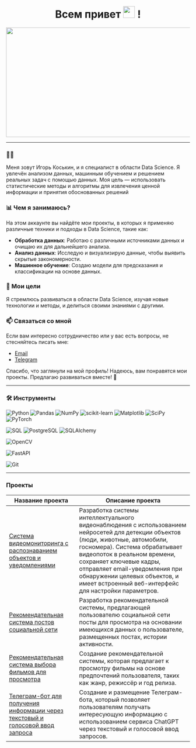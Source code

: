 <div id="header" align="center">
  <h1>Всем привет  <img src="https://github.com/blackcater/blackcater/raw/main/images/Hi.gif" height="32"/> ! </h1> 
</div>

<div align="center">
  <img src="https://media.giphy.com/media/dWesBcTLavkZuG35MI/giphy.gif" width="600" height="300"/>
</div>

---

### :man_technologist:
Меня зовут Игорь Коськин, и я специалист в области Data Science. Я увлечён анализом данных, машинным обучением и решением реальных задач с помощью данных. Моя цель — использовать статистические методы и алгоритмы для извлечения ценной информации и принятия обоснованных решений

### 📊 Чем я занимаюсь?

На этом аккаунте вы найдёте мои проекты, в которых я применяю различные техники и подходы в Data Science, такие как:

- **Обработка данных**: Работаю с различными источниками данных и очищаю их для дальнейшего анализа.
- **Анализ данных**: Исследую и визуализирую данные, чтобы выявить скрытые закономерности.
- **Машинное обучение**: Создаю модели для предсказания и классификации на основе данных.


### 🌱 Мои цели

Я стремлюсь развиваться в области Data Science, изучая новые технологии и методы, и делиться своими знаниями с другими.
### 📫 Связаться со мной

Если вам интересно сотрудничество или у вас есть вопросы, не стесняйтесь писать мне:

- [Email](mailto:i.koskinl@yandex.ru)
- [Telegram](https://t.me/i_koskin)

Спасибо, что заглянули на мой профиль! Надеюсь, вам понравятся мои проекты. Предлагаю развиваться вместе! 🚀

---
### :hammer_and_wrench: Инструменты

![Python](https://img.shields.io/badge/-Python-0b0038?style=for-the-badge&logo=python&logoColor=3c78a9) ![Pandas](https://img.shields.io/badge/pandas-0b0038?style=for-the-badge&logo=pandas&logoColor=white) ![NumPy](https://img.shields.io/badge/numpy-0b0038?style=for-the-badge&logo=numpy&logoColor=4c74cc) ![scikit-learn](https://img.shields.io/badge/scikit--learn-0b0038?style=for-the-badge&logo=scikit-learn&logoColor=fa9b38) ![Matplotlib](https://img.shields.io/badge/Matplotlib-0b0038.svg?style=for-the-badge&logo=Matplotlib&logoColor=%white) ![SciPy](https://img.shields.io/badge/SciPy-0b0038?style=for-the-badge&logo=scipy&logoColor=%white) ![PyTorch](https://img.shields.io/badge/PyTorch-0b0038?style=for-the-badge&logo=PyTorch&logoColor=d84f35)

![SQL](https://img.shields.io/badge/sql-0b0038?style=for-the-badge&logo=sql&logoColor=%white) ![PostgreSQL](https://img.shields.io/badge/postgresql-0b0038?style=for-the-badge&logo=postgresql&logoColor=3c78a9) ![SQLAlchemy](https://img.shields.io/badge/SQLAlchemy-0b0038?style=for-the-badge&logo=SQLAlchemy&logoColor=white)

![OpenCV](https://img.shields.io/badge/OpenCV-0b0038.svg?style=for-the-badge&logo=OpenCV&logoColor=%white)

![FastAPI](https://img.shields.io/badge/FastAPI-0b0038?style=for-the-badge&logo=FastAPI&logoColor=4c74cc)

![Git](https://img.shields.io/badge/git-%23F05033.svg?style=for-the-badge&logo=git&logoColor=white)




---
### Проекты

| Название проекта | Описание проекта |
|-|-|
| [Система видеомониторинга с распознаванием объектов и уведомлениями](https://github.com/i-koskin/YOLO_Cam_Detector)| Разработка системы интеллектуального видеонаблюдения с использованием нейросетей для детекции объектов (люди, животные, автомобили, госномера). Система обрабатывает видеопоток в реальном времени, сохраняет ключевые кадры, отправляет email-уведомления при обнаружении целевых объектов, и имеет встроенный веб-интерфейс для настройки параметров. |
| [Рекомендательная система постов социальной сети](https://github.com/i-koskin/Recommendation-Service-CatBoost)| Разработка рекомендательной системы, предлагающей пользователю социальной сети посты для просмотра на основании имеющихся данных о пользователе, размещенных постах, истории активности. |
| [Рекомендательная система выбора фильмов для просмотра](https://github.com/i-koskin/Recommendation-Service-Cosine-Similarity) | Создание рекомендательной системы, которая предлагает к просмотру фильмы на основе предпочтений пользователя, таких как жанр, режиссёр и год релиза. |
| [Телеграм-бот для получения информации через текстовый и голосовой ввод запроса](https://github.com/i-koskin/ChatGPT_Bot) | Создание и размещение Телеграм-бота, который позволяет пользователям получать интересующую информацию с использованием сервиса ChatGPT через текстовый и голосовой ввод запросов. |




